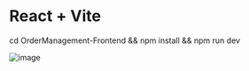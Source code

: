 # React + Vite

cd OrderManagement-Frontend && npm install && npm run dev








![image](https://github.com/user-attachments/assets/ba9089db-a794-48f6-8fcf-4988e53e930b)

